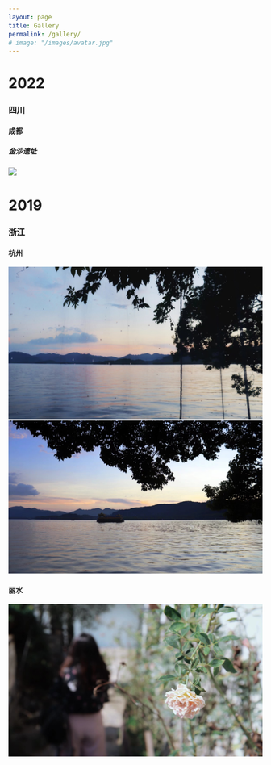 ```yaml
---
layout: page
title: Gallery
permalink: /gallery/
# image: "/images/avatar.jpg"
---
```


<h1> 2022 </h1>

<h3> 四川 </h3>

<h4> 成都 </h4>

<h5> 金沙遗址 </h5>

<div class="gallery-box">
  <div class="gallery">
    <img src="/images/gallery/2022-Jinsha.png">
  </div>
</div>

<h1> 2019 </h1>

<h3> 浙江 </h3>

<h4> 杭州 </h4>

<div class="gallery-box">
  <div class="gallery">
    <img src="/images/gallery/2019-Xihu.jpg">
    <img src="/images/gallery/2019-Xihu1.jpg">
  </div>
</div>

<h4> 丽水 </h4>

<div class="gallery-box">
  <div class="gallery">
    <img src="/images/gallery/2019-Lishui.jpg">
  </div>
</div>